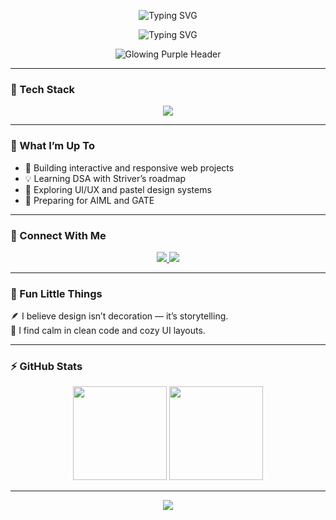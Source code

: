 <!-- 💜 Ekarna’s GitHub Profile README -->

<!-- Animated Header -->
<p align="center">
  <img src="https://readme-typing-svg.herokuapp.com?font=Nunito&size=40&pause=1000&color=FFFFFF&center=true&width=700&height=100&lines=%F0%9F%92%9C+Hi,+I'm+Ekarna+%F0%9F%91%8B" alt="Typing SVG" />
</p>

<p align="center">
  <img src="https://readme-typing-svg.herokuapp.com?font=Nunito&size=24&pause=500&color=D8BFD8&center=true&width=600&lines=Frontend+Developer+%E2%80%A2+Designer+%E2%80%A2+AIML+Student" alt="Typing SVG" />
</p>

<p align="center">
  <img src="https://github.com/ekarna/ekarna/blob/main/gradient-header.gif" alt="Glowing Purple Header" />
</p>

---

### 🧠 Tech Stack  
<p align="center">
  <img src="https://skillicons.dev/icons?i=html,css,js,react,python,git,figma,ps" />
</p>

---

### 🌸 What I’m Up To
- 🚀 Building interactive and responsive web projects  
- 💡 Learning DSA with Striver’s roadmap  
- 🎨 Exploring UI/UX and pastel design systems  
- 🧩 Preparing for AIML and GATE  

---

### 💬 Connect With Me  
<p align="center">
  <a href="https://www.linkedin.com/in/ekarna-das" target="_blank">
    <img src="https://img.shields.io/badge/LinkedIn-8A2BE2?style=for-the-badge&logo=linkedin&logoColor=white"/>
  </a>
  <a href="https://github.com/ekarna" target="_blank">
    <img src="https://img.shields.io/badge/GitHub-9370DB?style=for-the-badge&logo=github&logoColor=white"/>
  </a>
</p>

---

### 🌷 Fun Little Things  
🪶 I believe design isn’t decoration — it’s storytelling.  
🌙 I find calm in clean code and cozy UI layouts.  

---

### ⚡ GitHub Stats  
<p align="center">
  <img src="https://github-readme-stats.vercel.app/api?username=ekarna&show_icons=true&theme=midnight-purple&hide_border=true" height="150" />
  <img src="https://github-readme-stats.vercel.app/api/top-langs/?username=ekarna&layout=compact&theme=midnight-purple&hide_border=true" height="150" />
</p>

---

<p align="center">
  <img src="https://capsule-render.vercel.app/api?type=waving&color=8A2BE2&height=100&section=footer"/>
</p>
